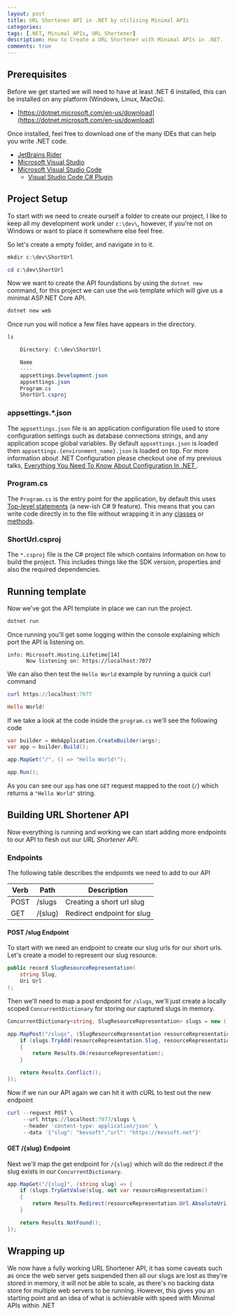 ```yaml
---
layout: post
title: URL Shortener API in .NET by utilising Minimal APIs
categories:
tags: [.NET, Minimal APIs, URL Shortener]
description: How to Create a URL Shortener with Minimal APIs in .NET.
comments: true
---
```


## Prerequisites

Before we get started we will need to have at least .NET 6 installed, this can be installed on any platform (Windows, Linux, MacOs).
- [https://dotnet.microsoft.com/en-us/download](https://dotnet.microsoft.com/en-us/download)

Once installed, feel free to download one of the many IDEs that can help you write .NET code.
- [JetBrains Rider](https://www.jetbrains.com/rider/download/)
- [Microsoft Visual Studio](https://visualstudio.microsoft.com/downloads/)
- [Microsoft Visual Studio Code](https://code.visualstudio.com/)
  - [Visual Studio Code C# Plugin](https://marketplace.visualstudio.com/items?itemName=ms-dotnettools.csharp)

## Project Setup

To start with we need to create ourself a folder to create our project, I like to keep all my development work under `c:\dev\`, however, if you're not on Windows or want to place it somewhere else feel free.

So let's create a empty folder, and navigate in to it.
```powershell
mkdir c:\dev\ShortUrl

cd c:\dev\ShortUrl
```

Now we want to create the API foundations by using the `dotnet new` command, for this project we can use the `web` template which will give us a minimal ASP.NET Core API.
```powershell
dotnet new web
```

Once run you will notice a few files have appears in the directory.
```powershell
ls

    Directory: C:\dev\ShortUrl

    Name
    ----
    appsettings.Development.json
    appsettings.json
    Program.cs
    ShortUrl.csproj
```

### appsettings.*.json

The `appsettings.json` file is an application configuration file used to store configuration settings such as database connections strings, and any application scope global variables. By default `appsettings.json` is loaded then `appsettings.{environment_name}.json` is loaded on top. For more information about .NET Configuration please checkout one of my previous talks, [Everything You Need To Know About Configuration In .NET
](https://kevsoft.net/events/2021-09-07-dotnetsheff-everything-you-need-to-know-about-configuration-in-dotnet.html).

### Program.cs

The `Program.cs` is the entry point for the application, by default this uses [Top-level statements](https://learn.microsoft.com/en-us/dotnet/csharp/whats-new/csharp-9#top-level-statements) (a new-ish C# 9 feature). This means that you can write code directly in to the file without wrapping it in any [classes](https://learn.microsoft.com/en-us/dotnet/csharp/fundamentals/types/classes) or [methods](https://learn.microsoft.com/en-us/dotnet/csharp/programming-guide/classes-and-structs/methods).

### ShortUrl.csproj

The `*.csproj` file is the C# project file which contains information on how to build the project. This includes things like the SDK version, properties and also the required dependencies.


## Running template

Now we've got the API template in place we can run the project.
```powershell
dotnet run
```

Once running you'll get some logging within the console explaining which port the API is listening on.
```
info: Microsoft.Hosting.Lifetime[14]
      Now listening on: https://localhost:7077
```

We can also then test the `Hello World` example by running a quick curl command

```powershell
curl https://localhost:7077

Hello World!
```

If we take a look at the code inside the `program.cs` we'll see the following code

```csharp
var builder = WebApplication.CreateBuilder(args);
var app = builder.Build();

app.MapGet("/", () => "Hello World!");

app.Run();
```

As you can see our `app` has one `GET` request mapped to the root (`/`) which returns a `"Hello World"` string.

## Building URL Shortener API

Now everything is running and working we can start adding more endpoints to our API to flesh out our _URL Shortener API_.

### Endpoints

The following table describes the endpoints we need to add to our API

| Verb | Path    | Description                |
|------|---------|----------------------------|
| POST | /slugs   | Creating a short url slug  |
| GET  | /{slug} | Redirect endpoint for slug |

#### POST /slug Endpoint

To start with we need an endpoint to create our slug urls for our short urls. Let's create a model to represent our slug resource.
```csharp
public record SlugResourceRepresentation(
    string Slug,
    Uri Url
);
```

Then we'll need to map a post endpoint for `/slugs`, we'll just create a locally scoped `ConcurrentDictionary` for storing our captured slugs in memory.

```csharp
ConcurrentDictionary<string, SlugResourceRepresentation> slugs = new ();

app.MapPost("/slugs", (SlugResourceRepresentation resourceRepresentation) => {
    if (slugs.TryAdd(resourceRepresentation.Slug, resourceRepresentation))
    {
        return Results.Ok(resourceRepresentation);
    }

    return Results.Conflict();
});
```

Now if we run our API again we can hit it with cURL to test out the new endpoint 

```powershell
curl --request POST \
     --url https://localhost:7077/slugs \
     --header 'content-type: application/json' \
     --data '{"slug": "kevsoft","url": "https://kevsoft.net"}'
```

#### GET /{slug} Endpoint

Next we'll map the get endpoint for `/{slug}` which will do the redirect if the slug exists in our `ConcurrentDictionary`.

```csharp
app.MapGet("/{slug}", (string slug) => {
    if (slugs.TryGetValue(slug, out var resourceRepresentation))
    {
        return Results.Redirect(resourceRepresentation.Url.AbsoluteUri);
    }

    return Results.NotFound();
});
```

## Wrapping up

We now have a fully working URL Shortener API, it has some caveats such as once the web server gets suspended then all our slugs are lost as they're stored in memory, it will not be able to scale, as there's no backing data store for multiple web servers to be running. However, this gives you an starting point and an idea of what is achievable with speed with Minimal APIs within .NET 

